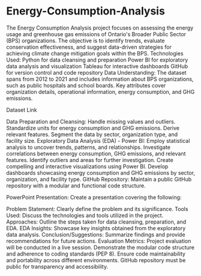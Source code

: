 # Energy-Consumption-Analysis
The Energy Consumption Analysis project focuses on assessing the energy usage and greenhouse gas emissions of Ontario's Broader Public Sector (BPS) organizations. The objective is to identify trends, evaluate conservation effectiveness, and suggest data-driven strategies for achieving climate change mitigation goals within the BPS.
Technologies Used:
Python for data cleansing and preparation
Power BI for exploratory data analysis and visualization
Tableau for interactive dashboards
GitHub for version control and code repository
Data Understanding:
The dataset spans from 2012 to 2021 and includes information about BPS organizations, such as public hospitals and school boards. Key attributes cover organization details, operational information, energy consumption, and GHG emissions.

Dataset Link

Data Preparation and Cleansing:
Handle missing values and outliers.
Standardize units for energy consumption and GHG emissions.
Derive relevant features.
Segment the data by sector, organization type, and facility size.
Exploratory Data Analysis (EDA) - Power BI:
Employ statistical analysis to uncover trends, patterns, and relationships.
Investigate correlations between energy consumption, GHG emissions, and relevant features.
Identify outliers and areas for further investigation.
Create compelling and interactive visualizations using Power BI.
Develop dashboards showcasing energy consumption and GHG emissions by sector, organization, and facility type.
GitHub Repository:
Maintain a public GitHub repository with a modular and functional code structure.

PowerPoint Presentation:
Create a presentation covering the following:

Problem Statement: Clearly define the problem and its significance.
Tools Used: Discuss the technologies and tools utilized in the project.
Approaches: Outline the steps taken for data cleansing, preparation, and EDA.
EDA Insights: Showcase key insights obtained from the exploratory data analysis.
Conclusion/Suggestions: Summarize findings and provide recommendations for future actions.
Evaluation Metrics:
Project evaluation will be conducted in a live session.
Demonstrate the modular code structure and adherence to coding standards (PEP 8).
Ensure code maintainability and portability across different environments.
GitHub repository must be public for transparency and accessibility.

